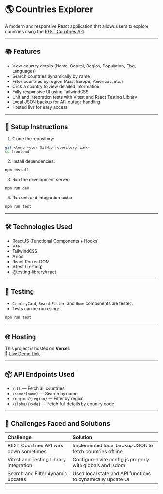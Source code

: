 # 🌎 Countries Explorer

A modern and responsive React application that allows users to explore countries using the [REST Countries API](https://restcountries.com/).

---

## 📚 Features

- View country details (Name, Capital, Region, Population, Flag, Languages)
- Search countries dynamically by name
- Filter countries by region (Asia, Europe, Americas, etc.)
- Click a country to view detailed information
- Fully responsive UI using TailwindCSS
- Unit and Integration tests with Vitest and React Testing Library
- Local JSON backup for API outage handling
- Hosted live for easy access

---

## 🚀 Setup Instructions

1. Clone the repository:

```bash
git clone <your GitHub repository link>
cd frontend
```

2. Install dependencies:

```bash
npm install
```

3. Run the development server:

```bash
npm run dev
```

4. Run unit and integration tests:

```bash
npm run test
```

---

## 🛠 Technologies Used

- ReactJS (Functional Components + Hooks)
- Vite
- TailwindCSS
- Axios
- React Router DOM
- Vitest (Testing)
- @testing-library/react

---

## 🧪 Testing

- `CountryCard`, `SearchFilter`, and `Home` components are tested.
- Tests can be run using:

```bash
npm run test
```

---

## 🌐 Hosting

This project is hosted on **Vercel**:  
🔗 [Live Demo Link](<your deployed Vercel link>)

---

## 📦 API Endpoints Used

- `/all` — Fetch all countries
- `/name/{name}` — Search by name
- `/region/{region}` — Filter by region
- `/alpha/{code}` — Fetch full details by country code

---

## 📝 Challenges Faced and Solutions

| Challenge                              | Solution                                                    |
| :------------------------------------- | :---------------------------------------------------------- |
| REST Countries API was down sometimes  | Implemented local backup JSON to fetch countries offline    |
| Vitest and Testing Library integration | Configured vite.config.js properly with globals and jsdom   |
| Search and Filter dynamic updates      | Used local state and API functions to dynamically update UI |

---
